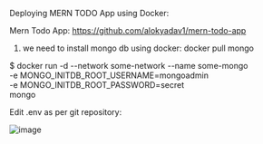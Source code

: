 
Deploying MERN TODO App using Docker:

Mern Todo App: https://github.com/alokyadav1/mern-todo-app

1) we need to install mongo db using docker: docker pull mongo

$ docker run -d --network some-network --name some-mongo \
	-e MONGO_INITDB_ROOT_USERNAME=mongoadmin \
	-e MONGO_INITDB_ROOT_PASSWORD=secret \
	mongo

Edit .env as per git repository:

![image](https://github.com/balajisomasale/Complete-DevOps-Course/assets/35003840/195da511-e702-4606-ab64-1e480c10864c)
